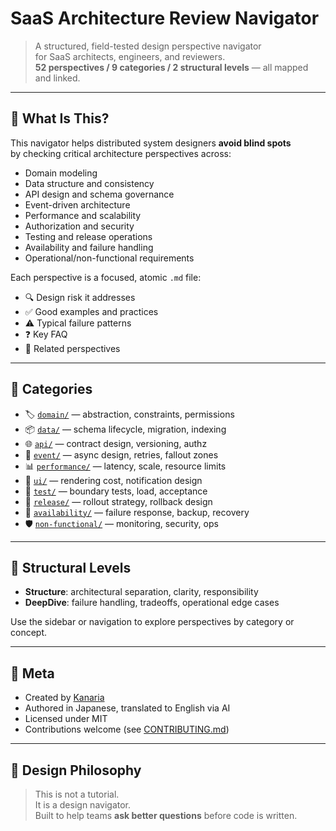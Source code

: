 # SaaS Architecture Review Navigator

> A structured, field-tested design perspective navigator  
> for SaaS architects, engineers, and reviewers.  
> **52 perspectives / 9 categories / 2 structural levels** — all mapped and linked.

---

## 🧭 What Is This?

This navigator helps distributed system designers **avoid blind spots**  
by checking critical architecture perspectives across:

- Domain modeling
- Data structure and consistency
- API design and schema governance
- Event-driven architecture
- Performance and scalability
- Authorization and security
- Testing and release operations
- Availability and failure handling
- Operational/non-functional requirements

Each perspective is a focused, atomic `.md` file:

- 🔍 Design risk it addresses  
- ✅ Good examples and practices  
- ⚠️ Typical failure patterns  
- ❓ Key FAQ  
- 🔗 Related perspectives

---

## 📂 Categories

- 🏷️ [`domain/`](./domain/) — abstraction, constraints, permissions
- 📦 [`data/`](./data/) — schema lifecycle, migration, indexing
- 🌐 [`api/`](./api/) — contract design, versioning, authz
- 🔁 [`event/`](./event/) — async design, retries, fallout zones
- 📊 [`performance/`](./performance/) — latency, scale, resource limits
- 🎨 [`ui/`](./ui/) — rendering cost, notification design
- 🧪 [`test/`](./test/) — boundary tests, load, acceptance
- 🚀 [`release/`](./release/) — rollout strategy, rollback design
- 🔰 [`availability/`](./availability/) — failure response, backup, recovery
- 🛡 [`non-functional/`](./non-functional/) — monitoring, security, ops

---

## 🧩 Structural Levels

- **Structure**: architectural separation, clarity, responsibility  
- **DeepDive**: failure handling, tradeoffs, operational edge cases

Use the sidebar or navigation to explore perspectives by category or concept.

---

## 💬 Meta

- Created by [Kanaria](https://zenn.dev/kanaria007)  
- Authored in Japanese, translated to English via AI  
- Licensed under MIT  
- Contributions welcome (see [CONTRIBUTING.md](contributing.md))

---

## 🧠 Design Philosophy

> This is not a tutorial.  
> It is a design navigator.  
> Built to help teams **ask better questions** before code is written.

